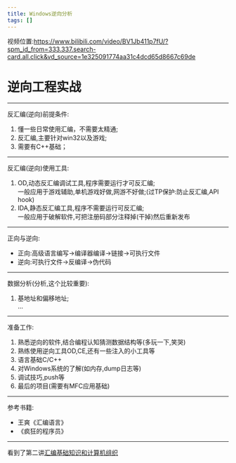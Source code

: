 ```yaml
---
title: Windows逆向分析
tags: []
---
```


视频位置:https://www.bilibili.com/video/BV1Jb411p7fU/?spm_id_from=333.337.search-card.all.click&vd_source=1e325091774aa31c4dcd65d8667c69de

# 逆向工程实战

---

反汇编(逆向)前提条件:
1. 懂一些日常使用汇编，不需要太精通;    
2. 反汇编,主要针对win32以及游戏;     
3. 需要有C++基础；

---

反汇编(逆向)使用工具:       
1. OD,动态反汇编调试工具,程序需要运行才可反汇编;     
    一般应用于游戏辅助,单机游戏好做,网游不好做;(过TP保护:防止反汇编,API hook)       
2. IDA,静态反汇编工具,程序不需要运行可反汇编;     
    一般应用于破解软件,可把注册码部分注释掉(干掉)然后重新发布          

---

正向与逆向:     
+ 正向:高级语言编写->编译器编译->链接->可执行文件     
+ 逆向:可执行文件->反编译->伪代码      

---

数据分析(分析,这个比较重要):
1. 基地址和偏移地址;    
...

---

准备工作:    
1. 熟悉逆向的软件,结合编程认知猜测数据结构等(多玩一下,笑哭)    
2. 熟练使用逆向工具OD,CE,还有一些注入的小工具等    
3. 语言基础C/C++    
4. 对Windows系统的了解(如内存,dump日志等)    
5. 调试技巧,push等    
6. 最后的项目(需要有MFC应用基础)    

---

参考书籍:
+ 王爽《汇编语言》
+ 《疯狂的程序员》

---

看到了第二讲[汇编基础知识和计算机组织](https://www.bilibili.com/video/BV1Jb411p7fU/?p=2&vd_source=1e325091774aa31c4dcd65d8667c69de)
